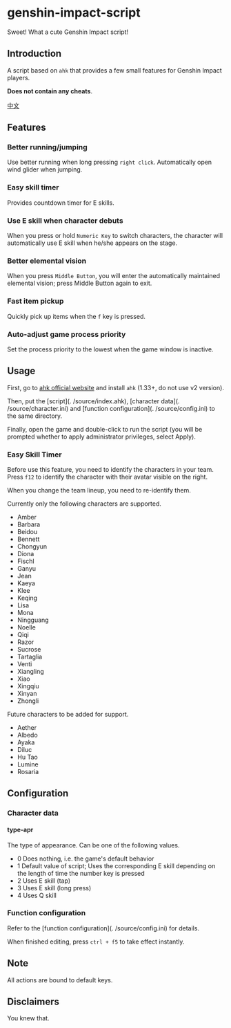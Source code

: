 # genshin-impact-script

Sweet! What a cute Genshin Impact script!

## Introduction

A script based on `ahk` that provides a few small features for Genshin Impact players.

**Does not contain any cheats**.

[中文](./readme-cn.md)

## Features

### Better running/jumping

Use better running when long pressing `right click`. Automatically open wind glider when jumping.

### Easy skill timer

Provides countdown timer for E skills.

### Use E skill when character debuts

When you press or hold `Numeric Key` to switch characters, the character will automatically use E skill when he/she appears on the stage.

### Better elemental vision

When you press `Middle Button`, you will enter the automatically maintained elemental vision; press Middle Button again to exit.

### Fast item pickup

Quickly pick up items when the `f` key is pressed.

### Auto-adjust game process priority

Set the process priority to the lowest when the game window is inactive.

## Usage

First, go to [ahk official website](https://www.autohotkey.com/) and install `ahk` (1.33+, do not use v2 version).

Then, put the [script](. /source/index.ahk), [character data](. /source/character.ini) and [function configuration](. /source/config.ini) to the same directory.

Finally, open the game and double-click to run the script (you will be prompted whether to apply administrator privileges, select Apply).

### Easy Skill Timer

Before use this feature, you need to identify the characters in your team. Press `f12` to identify the character with their avatar visible on the right.

When you change the team lineup, you need to re-identify them.

Currently only the following characters are supported.

- Amber
- Barbara
- Beidou
- Bennett
- Chongyun
- Diona
- Fischl
- Ganyu
- Jean
- Kaeya
- Klee
- Keqing
- Lisa
- Mona
- Ningguang
- Noelle
- Qiqi
- Razor
- Sucrose
- Tartaglia
- Venti
- Xiangling
- Xiao
- Xingqiu
- Xinyan
- Zhongli

Future characters to be added for support.

- Aether
- Albedo
- Ayaka
- Diluc
- Hu Tao
- Lumine
- Rosaria

## Configuration

### Character data

#### type-apr

The type of appearance. Can be one of the following values.

- 0 Does nothing, i.e. the game's default behavior
- 1 Default value of script; Uses the corresponding E skill depending on the length of time the number key is pressed
- 2 Uses E skill (tap)
- 3 Uses E skill (long press)
- 4 Uses Q skill

### Function configuration

Refer to the [function configuration](. /source/config.ini) for details.

When finished editing, press `ctrl + f5` to take effect instantly.

## Note

All actions are bound to default keys.

## Disclaimers

You knew that.